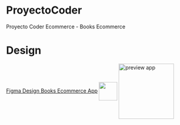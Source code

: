 # ProyectoCoder
Proyecto Coder Ecommerce - Books Ecommerce

# Design
<a href="https://www.figma.com/file/pbK7iXHt8HWJ5f3x8YMtND/Erabook---Ebook-Store-%26-Ebook-Reader-App-UI-Kit-(Community)-(Community)?type=design&node-id=610-21&mode=design&t=cGANDNI312QztHqu-0
" target="_blank"> Figma Design Books Ecommerce App</a>
<img src="https://github.com/gpitrella/ProyectoCoder/assets/71048358/5036cc23-6ee9-45d3-bc97-498abf181ed7" width="50" height="50" align="center"/>
<img src='https://github.com/gpitrella/ProyectoCoder/assets/71048358/5036cc23-6ee9-45d3-bc97-498abf181ed7' width="150" height="auto" align="center" alt="preview app" />


